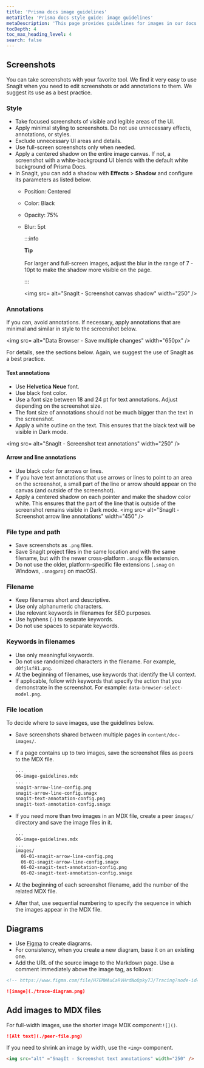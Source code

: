 ```yaml
---
title: 'Prisma docs image guidelines'
metaTitle: 'Prisma docs style guide: image guidelines'
metaDescription: 'This page provides guidelines for images in our docs.'
tocDepth: 4
toc_max_heading_level: 4
search: false
---
```


## Screenshots

You can take screenshots with your favorite tool. We find it very easy to use SnagIt when you need to edit screenshots or add annotations to them. We suggest its use as a best practice.

### Style

- Take focused screenshots of visible and legible areas of the UI.
- Apply minimal styling to screenshots. Do not use unnecessary effects, annotations, or styles.
- Exclude unnecessary UI areas and details.
- Use full-screen screenshots only when needed.
- Apply a centered shadow on the entire image canvas. If not, a screenshot with a white-background UI blends with the default white background of Prisma Docs.
- In SnagIt, you can add a shadow with **Effects** > **Shadow** and configure its parameters as listed below.
  - Position: Centered
  - Color: Black
  - Opacity: 75%
  - Blur: 5pt

    :::info

    **Tip**<br /><br />
    For larger and full-screen images, adjust the blur in the range of 7 - 10pt to make the shadow more visible on the page.

    :::

    <img
    src=
    alt="SnagIt - Screenshot canvas shadow"
    width="250"
    />

### Annotations

If you can, avoid annotations. If necessary, apply annotations that are minimal and similar in style to the screenshot below.

<img
src=
alt="Data Browser - Save multiple changes"
width="650px"
/>

For details, see the sections below. Again, we suggest the use of SnagIt as a best practice.

#### Text annotations

- Use **Helvetica Neue** font.
- Use black font color.
- Use a font size between 18 and 24 pt for text annotations. Adjust depending on the screenshot size.
- The font size of annotations should not be much bigger than the text in the screenshot.
- Apply a white outline on the text. This ensures that the black text will be visible in Dark mode.

<img
src=
alt="SnagIt - Screenshot text annotations"
width="250"
/>

#### Arrow and line annotations

- Use black color for arrows or lines.
- If you have text annotations that use arrows or lines to point to an area on the screenshot, a small part of the line or arrow should appear on the canvas (and outside of the screenshot).
- Apply a centered shadow on each pointer and make the shadow color white. This ensures that the part of the line that is outside of the screenshot remains visible in Dark mode.
  <img
  src=
  alt="SnagIt - Screenshot arrow line annotations"
  width="450"
  />

### File type and path

- Save screenshots as `.png` files.
- Save SnagIt project files in the same location and with the same filename, but with the newer cross-platform `.snagx` file extension.
- Do not use the older, platform-specific file extensions (`.snag` on Windows, `.snagproj` on macOS).

### Filename

- Keep filenames short and descriptive.
- Use only alphanumeric characters.
- Use relevant keywords in filenames for SEO purposes.
- Use hyphens (`-`) to separate keywords.
- Do not use spaces to separate keywords.

### Keywords in filenames

- Use only meaningful keywords.
- Do not use randomized characters in the filename. For example, `d0fjlsf81.png`.
- At the beginning of filenames, use keywords that identify the UI context.
- If applicable, follow with keywords that specify the action that you demonstrate in the screenshot. For example: `data-browser-select-model.png`.

### File location

To decide where to save images, use the guidelines below.

- Save screenshots shared between multiple pages in `content/doc-images/`.
- If a page contains up to two images, save the screenshot files as peers to the MDX file.

  ```bash
  ...
  06-image-guidelines.mdx
  ...
  snagit-arrow-line-config.png
  snagit-arrow-line-config.snagx
  snagit-text-annotation-config.png
  snagit-text-annotation-config.snagx
  ```

- If you need more than two images in an MDX file, create a peer `images/` directory and save the image files in it.

  ```bash
  ...
  06-image-guidelines.mdx
  ...
  images/
    06-01-snagit-arrow-line-config.png
    06-01-snagit-arrow-line-config.snagx
    06-02-snagit-text-annotation-config.png
    06-02-snagit-text-annotation-config.snagx
  ```

- At the beginning of each screenshot filename, add the number of the related MDX file.
- After that, use sequential numbering to specify the sequence in which the images appear in the MDX file.

## Diagrams

- Use [Figma](https://www.figma.com) to create diagrams.
- For consistency, when you create a new diagram, base it on an existing one.
- Add the URL of the source image to the Markdown page. Use a comment immediately above the image tag, as follows:

```md
<!-- https://www.figma.com/file/H7EMWAuCaRVHrdNoQpky7J/Tracing?node-id=2%3A37 -->

![image](./trace-diagram.png)
```

## Add images to MDX files

For full-width images, use the shorter image MDX component:`![]()`.

```markdown
![Alt text](./peer-file.png)
```

If you need to shrink an image by width, use the `<img>` component.

```html
<img src="alt" ="SnagIt - Screenshot text annotations" width="250" />
```

